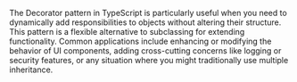 The Decorator pattern in TypeScript is particularly useful when you need to dynamically add responsibilities to objects without altering their structure. This pattern is a flexible alternative to subclassing for extending functionality. Common applications include enhancing or modifying the behavior of UI components, adding cross-cutting concerns like logging or security features, or any situation where you might traditionally use multiple inheritance.
